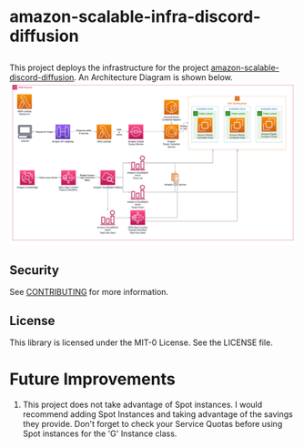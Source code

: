 # amazon-scalable-infra-discord-diffusion

## 
This project deploys the infrastructure for the project [amazon-scalable-discord-diffusion](https://github.com/aws-samples/amazon-scalable-discord-diffusion). An Architecture Diagram is shown below.
![Infrastructure Diagram](/files/discord-diffusion-diagram.png)

## Security
See [CONTRIBUTING](CONTRIBUTING.md#security-issue-notifications) for more information.

## License
This library is licensed under the MIT-0 License. See the LICENSE file.

# Future Improvements
1. This project does not take advantage of Spot instances. I would recommend adding Spot Instances and taking advantage of the savings they provide. Don't forget to check your Service Quotas before using Spot instances for the 'G' Instance class.